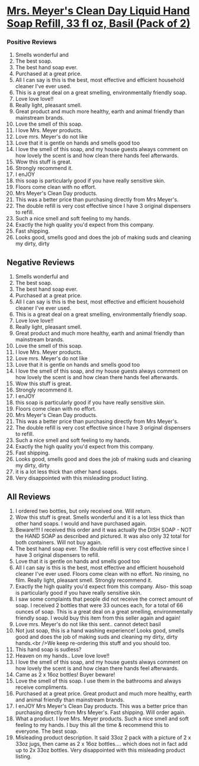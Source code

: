 # [Mrs. Meyer&#x27;s Clean Day Liquid Hand Soap Refill, 33 fl oz, Basil (Pack of 2)](https://products.checkmycream.com/products/Mrs.-Meyer&#x27;s-Clean-Day-Liquid-Hand-Soap-Refill-33-fl-oz-Basil-(Pack-of-2).html)

### Positive Reviews

<ol>
      <li>Smells wonderful and</li>
      <li>The best soap.</li>
      <li>The best hand soap ever.</li>
      <li>Purchased at a great price.</li>
      <li>All I can say is this is the best, most effective and efficient household cleaner I&#x27;ve ever used.  </li>
      <li>This is a great deal on a great smelling, environmentally friendly soap.  </li>
      <li>Love love love!!</li>
      <li>Really light, pleasant smell.  </li>
      <li>Great product and much more healthy, earth and animal friendly  than mainstream brands.</li>
      <li>Love the smell of this soap.</li>
      <li>I love Mrs. Meyer products.  </li>
      <li>Love mrs. Meyer&#x27;s  do not like  </li>
      <li>Love that it is gentle on hands and smells good too</li>
      <li>I love the smell of this soap, and my house guests always comment on how lovely the scent is and how clean there hands feel afterwards.</li>
      <li>Wow this stuff is great.  </li>
      <li>Strongly recommend it.</li>
      <li>I enJOY</li>
      <li>this soap is particularly good if you have really sensitive skin.</li>
      <li>Floors come clean with no effort.  </li>
      <li>Mrs Meyer&#x27;s Clean Day products.</li>
      <li>This was a better price than purchasing directly from Mrs Meyer&#x27;s.</li>
      <li>The double refill is very cost effective since I have 3 original dispensers to refill.</li>
      <li>Such a nice smell and soft feeling to my hands.</li>
      <li>Exactly the high quality you&#x27;d expect from this company.</li>
      <li>Fast shipping.</li>
      <li>Looks good, smells good and does the job of making suds and cleaning my dirty, dirty</li>
</ol>


<h2>Negative Reviews</h2>
<ol>
<li> Smells wonderful and</li>
<li> The best soap.</li>
<li> The best hand soap ever.</li>
<li> Purchased at a great price.</li>
<li> All I can say is this is the best, most effective and efficient household cleaner I&#x27;ve ever used.  </li>
<li> This is a great deal on a great smelling, environmentally friendly soap.  </li>
<li> Love love love!!</li>
<li> Really light, pleasant smell.  </li>
<li> Great product and much more healthy, earth and animal friendly  than mainstream brands.</li>
<li> Love the smell of this soap.</li>
<li> I love Mrs. Meyer products.  </li>
<li> Love mrs. Meyer&#x27;s  do not like  </li>
<li> Love that it is gentle on hands and smells good too</li>
<li> I love the smell of this soap, and my house guests always comment on how lovely the scent is and how clean there hands feel afterwards.</li>
<li> Wow this stuff is great.  </li>
<li> Strongly recommend it.</li>
<li> I enJOY</li>
<li> this soap is particularly good if you have really sensitive skin.</li>
<li> Floors come clean with no effort.  </li>
<li> Mrs Meyer&#x27;s Clean Day products.</li>
<li> This was a better price than purchasing directly from Mrs Meyer&#x27;s.</li>
<li> The double refill is very cost effective since I have 3 original dispensers to refill.</li>
<li> Such a nice smell and soft feeling to my hands.</li>
<li> Exactly the high quality you&#x27;d expect from this company.</li>
<li> Fast shipping.</li>
<li> Looks good, smells good and does the job of making suds and cleaning my dirty, dirty</li>
<li> it is a lot less thick than other hand soaps.  </li>
<li> Very disappointed with this misleading product listing.</li>
</ol>

<h2>All Reviews</h2>

<ol>
    <li> I ordered two bottles, but only received one. Will return.</li>
    <li> Wow this stuff is great.  Smells wonderful and it is a lot less thick than other hand soaps.  I would and have purchased again.</li>
    <li> Beware!!!! I received this order and it was actually the DISH SOAP - NOT the HAND SOAP as described and pictured.  It was also only 32 total for both containers.  Will not buy again.</li>
    <li> The best hand soap ever. The double refill is very cost effective since I have 3 original dispensers to refill.</li>
    <li> Love that it is gentle on hands and smells good too</li>
    <li> All I can say is this is the best, most effective and efficient household cleaner I&#x27;ve ever used.  Floors come clean with no effort.  No rinsing, no film.  Really light, pleasant smell.  Strongly recommend it.</li>
    <li> Exactly the high quality you&#x27;d expect from this company. Also- this soap is particularly good if you have really sensitive skin.</li>
    <li> I saw some complaints that people did not receive the correct amount of soap.  I received 2 bottles that were 33 ounces each, for a total of 66 ounces of soap.  This is a great deal on a great smelling, environmentally friendly soap.  I would buy this item from this seller again and again!</li>
    <li> Love mrs. Meyer&#x27;s  do not like  this sent..  cannot detect basil</li>
    <li> Not just soap, this is a hand washing experience!  Looks good, smells good and does the job of making suds and cleaning my dirty, dirty hands.&lt;br /&gt;We keep re-ordering this stuff and you should too.</li>
    <li> This hand soap is sudless?</li>
    <li> Heaven on my hands.. Love love love!!</li>
    <li> I love the smell of this soap, and my house guests always comment on how lovely the scent is and how clean there hands feel afterwards.</li>
    <li> Came as 2 x 16oz bottles! Buyer beware!</li>
    <li> Love the smell of this soap. I use them in the bathrooms and always receive compliments.</li>
    <li> Purchased at a great price. Great product and much more healthy, earth and animal friendly  than mainstream brands.</li>
    <li> I enJOY Mrs Meyer&#x27;s Clean Day products. This was a better price than purchasing directly from Mrs Meyer&#x27;s. Fast shipping. Will order again.</li>
    <li> What a product. I love Mrs. Meyer products.  Such a nice smell and soft feeling to my hands. I buy this all the time &amp; recommend this to everyone. The best soap.</li>
    <li> Misleading product description. It said 33oz 2 pack with a picture of 2 x 33oz jugs, then came as 2 x 16oz bottles.... which does not in fact add up to 2x 33oz bottles. Very disappointed with this misleading product listing.</li>
</ol>




